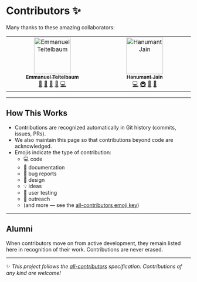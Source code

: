# Contributors ✨

Many thanks to these amazing collaborators:

<!-- ALL-CONTRIBUTORS-LIST:START - Do not remove or modify this section -->
<!-- prettier-ignore-start -->
<!-- markdownlint-disable -->
<table>
  <tbody>
    <tr>
      <td align="center" valign="top" width="14.28%"><a href="http://www.emmanuelteitelbaum.com"><img src="https://avatars.githubusercontent.com/u/62634082?v=4?s=100" width="100px;" alt="Emmanuel Teitelbaum"/><br /><sub><b>Emmanuel Teitelbaum</b></sub></a><br /><a href="#ideas-eteitelbaum" title="Ideas, Planning, & Feedback">🤔</a> <a href="https://github.com/worker-dapp/lucidledger/commits?author=eteitelbaum" title="Documentation">📖</a> <a href="#promotion-eteitelbaum" title="Promotion">📣</a> <a href="#design-eteitelbaum" title="Design">🎨</a> <a href="https://github.com/worker-dapp/lucidledger/commits?author=eteitelbaum" title="Code">💻</a></td>
      <td align="center" valign="top" width="14.28%"><a href="http://hanumantjain.tech"><img src="https://avatars.githubusercontent.com/u/75195679?v=4?s=100" width="100px;" alt="Hanumant Jain"/><br /><sub><b>Hanumant Jain</b></sub></a><br /><a href="https://github.com/worker-dapp/lucidledger/commits?author=hanumantjain" title="Code">💻</a> <a href="#infra-hanumantjain" title="Infrastructure (Hosting, Build-Tools, etc)">🚇</a> <a href="#ideas-hanumantjain" title="Ideas, Planning, & Feedback">🤔</a> <a href="https://github.com/worker-dapp/lucidledger/commits?author=hanumantjain" title="Documentation">📖</a></td>
    </tr>
  </tbody>
</table>

<!-- markdownlint-restore -->
<!-- prettier-ignore-end -->

<!-- ALL-CONTRIBUTORS-LIST:END -->

---

## How This Works
- Contributions are recognized automatically in Git history (commits, issues, PRs).  
- We also maintain this page so that contributions beyond code are acknowledged.  
- Emojis indicate the type of contribution:  
  - 💻 code  
  - 📖 documentation  
  - 🐛 bug reports  
  - 🎨 design  
  - 💡 ideas  
  - 🤔 user testing  
  - 📢 outreach  
  - (and more — see the [all-contributors emoji key](https://allcontributors.org/docs/en/emoji-key))  

---

## Alumni
When contributors move on from active development, they remain listed here in recognition of their work. Contributions are never erased.  

---

✨ *This project follows the [all-contributors](https://allcontributors.org/) specification. Contributions of any kind are welcome!*  

